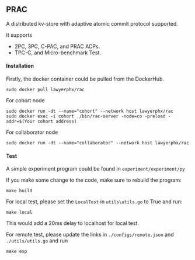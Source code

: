 ## PRAC

A distributed kv-store with adaptive atomic commit protocol supported.

It supports

- 2PC, 3PC, C-PAC, and PRAC ACPs.
- TPC-C, and Micro-benchmark Test.



#### Installation

Firstly, the docker container could be pulled from the DockerHub.

```shell
sudo docker pull lawyerphx/rac
```

For cohort node

```shell
sudo docker run -dt --name="cohort" --network host lawyerphx/rac
sudo docker exec -i cohort ./bin/rac-server -node=co -preload -addr=$(Your cohort address)
```

For collaborator node

```shell
sudo docker run -dt --name="collaborator" --network host lawyerphx/rac
```

#### Test

A simple experiment program could be found in `experiment/experiment/py`

If you make some change to the code, make sure to rebuild the program:

```shell
make build
```

For local test, please set the `LocalTest` in `utils\utils.go` to True and run:

```shell
make local
```

This would add a 20ms delay to localhost for local test.

For remote test, please update the links in `./configs/remote.json` and `./utils/utils.go` and run

```shell
make exp
```

